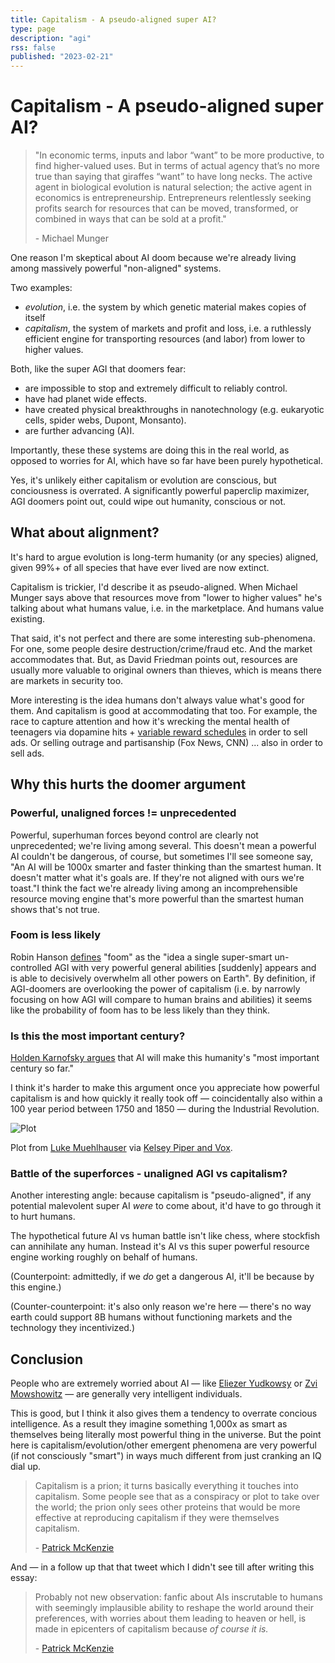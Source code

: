```yaml
---
title: Capitalism - A pseudo-aligned super AI?
type: page
description: "agi"
rss: false
published: "2023-02-21"
---
```


# Capitalism - A pseudo-aligned super AI?
> "In economic terms, inputs and labor “want” to be more productive, to find
> higher-valued uses. But in terms of actual agency that’s no more true than
> saying that giraffes “want” to have long necks. The active agent in
> biological evolution is natural selection; the active agent in economics is
> entrepreneurship. Entrepreneurs relentlessly seeking profits search for
> resources that can be moved, transformed, or combined in ways that can be
> sold at a profit."
>
> \- Michael Munger

One reason I'm skeptical about AI doom because we're already living among
massively powerful "non-aligned" systems. 

Two examples:
- *evolution*, i.e. the system by which genetic material makes copies of itself
- *capitalism*, the system of markets and profit and loss, i.e. a ruthlessly
  efficient engine for transporting resources (and labor) from lower to higher
  values.

Both, like the super AGI that doomers fear:
- are impossible to stop and extremely difficult to reliably control.
- have had planet wide effects.
- have created physical breakthroughs in nanotechnology (e.g. eukaryotic cells,
  spider webs, Dupont, Monsanto).
- are further advancing (A)I.

Importantly, these these systems are doing this in the real world, as opposed
to worries for AI, which have so far have been purely hypothetical.

Yes, it's unlikely either capitalism or evolution are conscious, but
conciousness is overrated. A significantly powerful paperclip maximizer, AGI
doomers point out, could wipe out humanity, conscious or not.

## What about alignment?
It's hard to argue evolution is long-term humanity (or any species) aligned,
given 99%+ of all species that have ever lived are now extinct.

Capitalism is trickier, I'd describe it as pseudo-aligned. When Michael Munger
says above that resources move from "lower to higher values" he's talking about
what humans value, i.e. in the marketplace. And humans value existing.

That said, it's not perfect and there are some interesting sub-phenomena. For
one, some people desire destruction/crime/fraud etc. And the market
accommodates that. But, as David Friedman points out, resources are usually
more valuable to original owners than thieves, which is means there are markets
in security too.

More interesting is the idea humans don't always value what's good for them.
And capitalism is good at accommodating that too. For example, the race to
capture attention and how it's wrecking the mental health of teenagers via
dopamine hits + [variable reward schedules](https://www.benkuhn.net/skinner/)
in order to sell ads. Or selling outrage and partisanship (Fox News, CNN) ...
also in order to sell ads.

## Why this hurts the doomer argument
### Powerful, unaligned forces != unprecedented
Powerful, superhuman forces beyond control are clearly not unprecedented; we're
living among several. This doesn't mean a powerful AI couldn't be dangerous, of
course, but sometimes I'll see someone say, "An AI will be 1000x smarter and
faster thinking than the smartest human. It doesn't matter what it's goals are.
If they're not aligned with ours we're toast."I think the fact we're already
living among an incomprehensible resource moving engine that's more powerful
than the smartest human shows that's not true. 

### Foom is less likely
Robin Hanson [defines](https://www.overcomingbias.com/p/why-not-wait-on-ai-riskhtml) "foom" as the "idea a single super-smart un-controlled AGI
with very powerful general abilities [suddenly] appears and is able to
decisively overwhelm all other powers on Earth". By definition, if AGI-doomers
are overlooking the power of capitalism (i.e. by narrowly focusing on how AGI
will compare to human brains and abilities) it seems like the probability of
foom has to be less likely than they think.

### Is this the most important century?
[Holden Karnofsky argues](https://www.cold-takes.com/most-important-century/)
that AI will make this humanity's "most important century so far."

I think it's harder to make this argument once you appreciate how powerful
capitalism is and how quickly it really took off — coincidentally also within a
100 year period between 1750 and 1850 — during the Industrial Revolution.

![Plot](/images/industrial_revolution.jpg)

Plot from [Luke Muehlhauser](https://lukemuehlhauser.com/industrial-revolution/) via [Kelsey Piper and Vox](https://www.vox.com/future-perfect/2018/11/8/18052076/human-history-in-one-chart-industrial-revolution).

### Battle of the superforces - unaligned AGI vs capitalism?
Another interesting angle: because capitalism is "pseudo-aligned", if any
potential malevolent super AI *were* to come about, it'd have to go through it
to hurt humans.

The hypothetical future AI vs human battle isn't like chess, where stockfish
can annihilate any human. Instead it's AI vs this super powerful resource
engine working roughly on behalf of humans.

(Counterpoint: admittedly, if we *do* get a dangerous AI, it'll be because by
this engine.)

(Counter-counterpoint: it's also only reason we're here — there's no way earth
could support 8B humans without functioning markets and the technology they
incentivized.)

## Conclusion

People who are extremely worried about AI — like [Eliezer
Yudkowsy](https://twitter.com/ESYudkowsky) or [Zvi
Mowshowitz](https://thezvi.substack.com/) — are generally very intelligent
individuals.

This is good, but I think it also gives them a tendency to overrate concious
intelligence. As a result they imagine something 1,000x as smart as themselves
being literally most powerful thing in the universe. But the point here is
capitalism/evolution/other emergent phenomena are very powerful (if not
consciously "smart") in ways much different from just cranking an IQ dial up.

> Capitalism is a prion; it turns basically everything it touches into
> capitalism. Some people see that as a conspiracy or plot to take over the
> world; the prion only sees other proteins that would be more effective at
> reproducing capitalism if they were themselves capitalism.
>
> \- [Patrick McKenzie](https://mobile.twitter.com/patio11/status/1324792847430643712)

And — in a follow up that that tweet which I didn't see till after writing
this essay:

> Probably not new observation: fanfic about AIs inscrutable to humans with
> seemingly implausible ability to reshape the world around their preferences,
> with worries about them leading to heaven or hell, is made in epicenters of
> capitalism because *of course it is.*
>
> \- [Patrick McKenzie](https://mobile.twitter.com/patio11/status/1324797252838318093)
